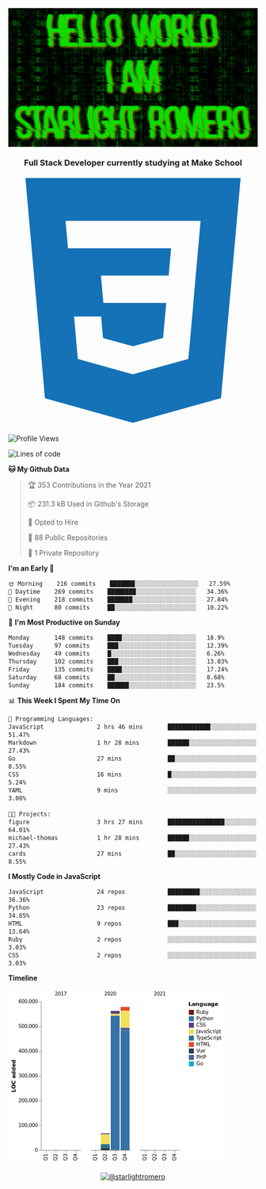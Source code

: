 <img align="center" src="github-banner@2x.jpg" alt="Hello World, I Am Starlight Romero" width="1080" />
<h3 align="center">Full Stack Developer currently studying at Make School</h3>

<p align="left">
  <svg viewBox="0 0 128 128">
  <path fill="#1572B6" d="M8.76 1l10.055 112.883 45.118 12.58 45.244-12.626 10.063-112.837h-110.48zm89.591 25.862l-3.347 37.605.01.203-.014.467v-.004l-2.378 26.294-.262 2.336-28.36 7.844v.001l-.022.019-28.311-7.888-1.917-21.739h13.883l.985 11.054 15.386 4.17-.004.008v-.002l15.443-4.229 1.632-18.001h-32.282999999999994l-.277-3.043-.631-7.129-.331-3.828h34.748999999999995l1.264-14h-52.926l-.277-3.041-.63-7.131-.332-3.828h69.281l-.331 3.862z"></path>
  </svg>
</p>

<!--START_SECTION:waka-->
![Profile Views](http://img.shields.io/badge/Profile%20Views-1-blue)

![Lines of code](https://img.shields.io/badge/From%20Hello%20World%20I%27ve%20Written-1.2%20million%20lines%20of%20code-blue)

**🐱 My Github Data** 

> 🏆 353 Contributions in the Year 2021
 > 
> 📦 231.3 kB Used in Github's Storage 
 > 
> 💼 Opted to Hire
 > 
> 📜 88 Public Repositories 
 > 
> 🔑 1 Private Repository 
 > 
**I'm an Early 🐤** 

```text
🌞 Morning    216 commits    ███████░░░░░░░░░░░░░░░░░░   27.59% 
🌆 Daytime    269 commits    ████████░░░░░░░░░░░░░░░░░   34.36% 
🌃 Evening    218 commits    ███████░░░░░░░░░░░░░░░░░░   27.84% 
🌙 Night      80 commits     ██░░░░░░░░░░░░░░░░░░░░░░░   10.22%

```
📅 **I'm Most Productive on Sunday** 

```text
Monday       148 commits    ████░░░░░░░░░░░░░░░░░░░░░   18.9% 
Tuesday      97 commits     ███░░░░░░░░░░░░░░░░░░░░░░   12.39% 
Wednesday    49 commits     █░░░░░░░░░░░░░░░░░░░░░░░░   6.26% 
Thursday     102 commits    ███░░░░░░░░░░░░░░░░░░░░░░   13.03% 
Friday       135 commits    ████░░░░░░░░░░░░░░░░░░░░░   17.24% 
Saturday     68 commits     ██░░░░░░░░░░░░░░░░░░░░░░░   8.68% 
Sunday       184 commits    ██████░░░░░░░░░░░░░░░░░░░   23.5%

```


📊 **This Week I Spent My Time On** 

```text
💬 Programming Languages: 
JavaScript               2 hrs 46 mins       ████████████░░░░░░░░░░░░░   51.47% 
Markdown                 1 hr 28 mins        ██████░░░░░░░░░░░░░░░░░░░   27.43% 
Go                       27 mins             ██░░░░░░░░░░░░░░░░░░░░░░░   8.55% 
CSS                      16 mins             █░░░░░░░░░░░░░░░░░░░░░░░░   5.24% 
YAML                     9 mins              ░░░░░░░░░░░░░░░░░░░░░░░░░   3.08%

🐱‍💻 Projects: 
figure                   3 hrs 27 mins       ████████████████░░░░░░░░░   64.01% 
michael-thomas           1 hr 28 mins        ██████░░░░░░░░░░░░░░░░░░░   27.43% 
cards                    27 mins             ██░░░░░░░░░░░░░░░░░░░░░░░   8.55%

```

**I Mostly Code in JavaScript** 

```text
JavaScript               24 repos            █████████░░░░░░░░░░░░░░░░   36.36% 
Python                   23 repos            ████████░░░░░░░░░░░░░░░░░   34.85% 
HTML                     9 repos             ███░░░░░░░░░░░░░░░░░░░░░░   13.64% 
Ruby                     2 repos             ░░░░░░░░░░░░░░░░░░░░░░░░░   3.03% 
CSS                      2 repos             ░░░░░░░░░░░░░░░░░░░░░░░░░   3.03%

```


**Timeline**

![Chart not found](https://raw.githubusercontent.com/starlightromero/starlightromero/master/charts/bar_graph.png) 


<!--END_SECTION:waka-->

<p align="center">
<a href="https://medium.com/@starlightromero" target="blank"><img align="center" src="https://cdn.jsdelivr.net/npm/simple-icons@3.0.1/icons/medium.svg" alt="@starlightromero" height="30" width="30" /></a>
</p>
